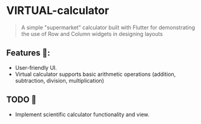 # VIRTUAL-calculator

> A simple "supermarket" calculator built with Flutter for demonstrating the use of Row and Column widgets in designing layouts

## Features  📌:
* User-friendly UI.
* Virtual calculator supports basic arithmetic operations (addition, subtraction, division, multiplication)

## TODO 📝
* Implement scientific calculator functionality and view.
